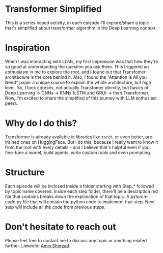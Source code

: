 # Transformer Simplified
This is a series based activity, in each episode I'll explore/share a topic - that's simplified about transformer algorithm in the Deep Learning context.

# Inspiration
When I was interacting with LLMs, my first impression was that how they're so good at understanding the question you ask them. This triggered an enthusiasm in me to explore the root, and I found out that Transfomer architecture is the core behind it. Also, I found the "Attention is All you Need" paper a unique source to explain the whole architecture, but high level. So, I took courses, not actually Transfomer directly, but basics of Deep Learning -> CNNs -> RNNs (LSTM and GRU) -> then Transformer. Now, I'm excited to share the simplified of this journey with LLM enthusiast peers.

# Why do I do this?
Transformer is already available in libraries like `torch`, or even better, pre-trained ones on HuggingFace. But I do this, because I really want to know it from the root with every details - and I believe that's helpful even if you fine-tune a model, build agents, write custom tools and even prompting.

# Structure
Each episode will be inclosed inside a folder starting with Step_* followed by topic name covered.
Inside each step folder, there'll be a description.md file that contains breaks down the explanation of that topic. A pytorch-code.py file that will contain the python code to implement that step. Next step will include all the code from previous steps.

# Don't hesitate to reach out
Please feel free to contact me to discuss any topic or anything related further.
LinkedIn: [Amin Sherzad](https://www.linkedin.com/in/amin-sherzad/)
